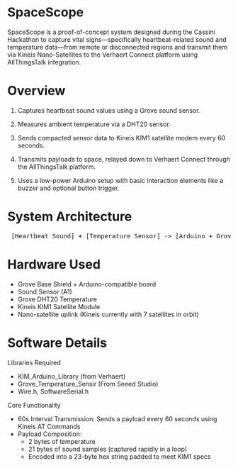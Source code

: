 # SpaceScope

SpaceScope is a proof-of-concept system designed during the Cassini Hackathon to capture vital signs—specifically heartbeat-related sound and temperature data—from remote or disconnected regions and transmit them via Kineis Nano-Satellites to the Verhaert Connect platform using AllThingsTalk integration.

# Overview
1. Captures heartbeat sound values using a Grove sound sensor.

2. Measures ambient temperature via a DHT20 sensor.

3. Sends compacted sensor data to Kineis KIM1 satellite modem every 60 seconds.

4. Transmits payloads to space, relayed down to Verhaert Connect through the AllThingsTalk platform.

5. Uses a low-power Arduino setup with basic interaction elements like a buzzer and optional button trigger.

# System Architecture

<pre> [Heartbeat Sound] + [Temperature Sensor] -> [Arduino + Grove Kit] -> [Kineis KIM1 Module] -> [Nano-Satellite Network] -> [Verhaert Connect (AllThingsTalk)] </pre>


# Hardware Used

- Grove Base Shield + Arduino-compatible board
- Sound Sensor (A1)
- Grove DHT20 Temperature
- Kineis KIM1 Satellite Module
- Nano-satellite uplink (Kineis currently with 7 satellites in orbit)

# Software Details

Libraries Required

- KIM_Arduino_Library (from Verhaert)
- Grove_Temperature_Sensir (From Seeed Studio)
- Wire.h, SoftwareSerial.h

Core Functionality 

- 60s Interval Transmission: Sends a payload every 60 seconds using Kineis AT Commands
- Payload Composition:
    - 2 bytes of temperature 
    - 21 bytes of sound samples (captured rapidly in a loop)
    - Encoded into a 23-byte hex string padded to meet KIM1 specs


 
